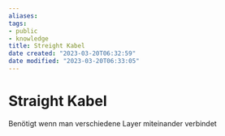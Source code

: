 ```yaml
---
aliases: 
tags: 
- public
- knowledge
title: Streight Kabel
date created: "2023-03-20T06:32:59"
date modified: "2023-03-20T06:33:05"
---
```


# Straight Kabel

Benötigt wenn man verschiedene Layer miteinander verbindet


